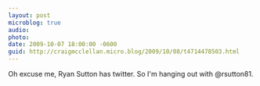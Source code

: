 ```yaml
---
layout: post
microblog: true
audio: 
photo: 
date: 2009-10-07 18:00:00 -0600
guid: http://craigmcclellan.micro.blog/2009/10/08/t4714478503.html
---
```

Oh excuse me, Ryan Sutton has twitter.  So I'm hanging out with @rsutton81.
